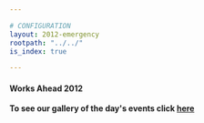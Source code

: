 ```yaml
---

# CONFIGURATION
layout: 2012-emergency
rootpath: "../../"
is_index: true

---
```


#### Works Ahead 2012  
**To see our gallery of the day's events click [here](/galleries/2012-woah)**
